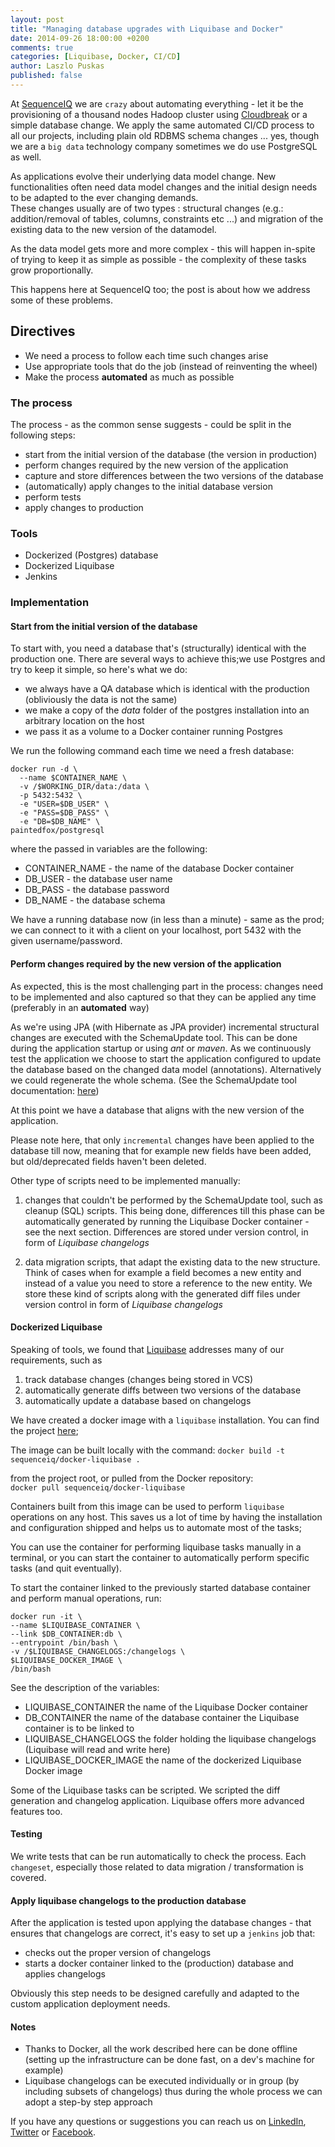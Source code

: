 ```yaml
---
layout: post
title: "Managing database upgrades with Liquibase and Docker"
date: 2014-09-26 18:00:00 +0200
comments: true
categories: [Liquibase, Docker, CI/CD]
author: Laszlo Puskas
published: false
---
```


At [SequenceIQ](http://sequenceiq.com) we are `crazy` about automating everything - let it be the provisioning of a thousand nodes Hadoop cluster using [Cloudbreak](http://blog.sequenceiq.com/blog/2014/07/18/announcing-cloudbreak/) or a simple database change. We apply the same automated CI/CD process to all our projects, including plain old RDBMS schema changes ... yes, though we are a `big data` technology company sometimes we do use PostgreSQL as well. 

As applications evolve their underlying data model change. New functionalities often need data model changes and the initial design
needs to be adapted to the ever changing demands.  
These changes usually are of two types : structural changes (e.g.: addition/removal of tables, columns, constraints etc ...)
and migration of the existing data to the new version of the datamodel.

As the data model gets more and more complex  - this will happen in-spite of trying to keep it as simple as possible -
the complexity of these tasks grow proportionally.

This happens here at SequenceIQ too; the post is about how we address some of these problems.

<!-- more -->

## Directives

* We need a process to follow each time such changes arise
* Use appropriate tools that do the job (instead of reinventing the wheel)
* Make the process **automated** as much as possible

### The process

The process - as the common sense suggests - could be split in the following steps:

* start from the initial version of the database (the version in production)
* perform changes required by the new version of the application
* capture and store differences between the two versions of the database
* (automatically) apply changes to the initial database version
* perform tests
* apply changes to production

### Tools

* Dockerized (Postgres) database
* Dockerized Liquibase
* Jenkins

### Implementation

#### Start from the initial version of the database

To start with, you need a database that's (structurally) identical with the production one. There are several ways to achieve this;we use Postgres and try to keep it simple, so here's what we do:
* we always have a QA database which is identical with the production (obliviously the data is not the same)
* we make a copy of the *data* folder of the postgres installation into an arbitrary location on the host
* we pass it as a volume to a Docker container running Postgres

We run the following command each time we need a fresh database:

```
docker run -d \
  --name $CONTAINER_NAME \
  -v /$WORKING_DIR/data:/data \
  -p 5432:5432 \
  -e "USER=$DB_USER" \
  -e "PASS=$DB_PASS" \
  -e "DB=$DB_NAME" \
paintedfox/postgresql
```
where the passed in variables are the following:
* CONTAINER_NAME - the name of the database Docker container
* DB_USER - the database user name
* DB_PASS - the database password
* DB_NAME - the database schema

We have a running database now (in less than a minute) - same as the prod; we can connect to it with a client on your localhost, port 5432 with the given username/password.

#### Perform changes required by the new version of the application

As expected, this is the most challenging part in the process: changes need to be implemented and also
captured so that they can be applied any time (preferably in an **automated** way)

As we're using JPA (with Hibernate as JPA provider) incremental structural changes are executed with the
SchemaUpdate tool. This can be done during the application startup or using *ant* or *maven*.
As we continuously test the application we choose to start the application configured to update the database based on the
changed data model (annotations). Alternatively we could regenerate the whole schema. (See the SchemaUpdate tool documentation:
[here](http://docs.jboss.org/hibernate/core/3.6/reference/en-US/html/toolsetguide.html))

At this point we have a database that aligns with the new version of the application.

Please note here, that only `incremental` changes have been applied to the database till now, meaning that for example new fields have been added,
 but old/deprecated fields haven't been deleted.

Other type of scripts need to be implemented manually:

1. changes that couldn't be performed by the SchemaUpdate tool, such as cleanup (SQL) scripts. This being done, differences till this phase can be
automatically generated by running the Liquibase Docker container - see the next section.
Differences are stored under version control, in form of *Liquibase changelogs*

2. data migration scripts, that adapt the existing data to the new structure. Think of cases
 when for example a field becomes a new entity and instead of a value you need to store a reference to the new entity.
 We store these kind of scripts along with the generated diff files under version control in form of *Liquibase changelogs*

#### Dockerized Liquibase

Speaking of tools, we found that [Liquibase](http://www.liquibase.org/index.html) addresses many of our requirements, such as

1. track database changes (changes being stored in VCS)
2. automatically generate diffs between two versions of the database
3. automatically update a database based on changelogs

We have created a docker image with a `liquibase` installation. You can find the project [here](https://github.com/sequenceiq/docker-liquibase);

The image can be built locally with the command:
```docker build -t sequenceiq/docker-liquibase .```  

from the project root, or pulled from the Docker repository:  
```docker pull sequenceiq/docker-liquibase```


Containers built from this image can be used to perform `liquibase` operations on any host. This saves us a
lot of time by having the installation and configuration shipped and helps us to automate most of the tasks;

You can use the container for performing liquibase tasks manually in a terminal, or you can start the container to automatically perform
specific tasks (and quit eventually).

To start the container linked to the previously started database container and perform manual operations, run:

```
docker run -it \
--name $LIQUIBASE_CONTAINER \
--link $DB_CONTAINER:db \
--entrypoint /bin/bash \
-v /$LIQUIBASE_CHANGELOGS:/changelogs \
$LIQUIBASE_DOCKER_IMAGE \
/bin/bash
```
See the description of the variables:

* LIQUIBASE_CONTAINER the name of the Liquibase Docker container
* DB_CONTAINER the name of the database container the Liquibase container is to be linked to
* LIQUIBASE_CHANGELOGS the folder holding the liquibase changelogs (Liquibase will read and write here)
* LIQUIBASE_DOCKER_IMAGE the name of the dockerized Liquibase Docker image

Some of the Liquibase tasks can be scripted. We scripted the diff generation and changelog application. Liquibase offers more advanced features
too. 

#### Testing

We write tests that can be run automatically to check the process. Each `changeset`, especially those related to data migration / transformation
is covered.


#### Apply liquibase changelogs to the production database

After the application is tested upon applying the database changes - that ensures that changelogs are correct, it's easy to set up
a `jenkins` job that:

* checks out the proper version of changelogs
* starts a docker container linked to the (production) database and applies changelogs

Obviously this step needs to be designed carefully and adapted to the custom application deployment needs.


#### Notes

* Thanks to Docker, all the work described here can be done offline (setting up the infrastructure can be done fast,
  on a dev's machine for example)
* Liquibase changelogs can be executed individually or in group (by including subsets of changelogs) thus during the whole process we can adopt a step-by step approach

If you have any questions or suggestions you can reach us on [LinkedIn](https://www.linkedin.com/company/sequenceiq/), [Twitter](https://twitter.com/sequenceiq) or [Facebook](https://www.facebook.com/sequenceiq).
